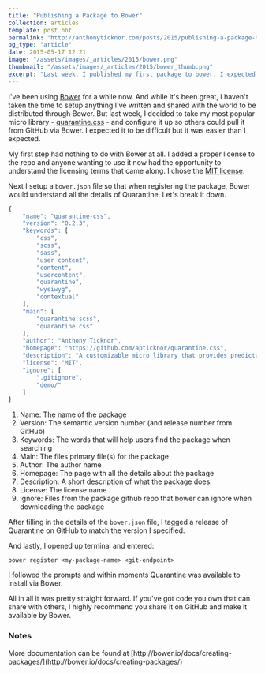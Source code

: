 ```yaml
---
title: "Publishing a Package to Bower"
collection: articles
template: post.hbt
permalink: "http://anthonyticknor.com/posts/2015/publishing-a-package-to-bower/"
og_type: "article"
date: 2015-05-17 12:21
image: "/assets/images/_articles/2015/bower.png"
thumbnail: "/assets/images/_articles/2015/bower_thumb.png"
excerpt: "Last week, I published my first package to bower. I expected it to be difficult, but it was easier than expected."
---
```


I've been using [Bower](http://bower.io) for a while now. And while it's been great, I haven't taken the time to setup anything I've written and shared with the world to be distributed through Bower. But last week, I decided to take my most popular micro library - [quarantine.css](https://github.com/apticknor/quarantine.css) - and configure it up so others could pull it from GitHub via Bower. I expected it to be difficult but it was easier than I expected.

My first step had nothing to do with Bower at all. I added a proper license to the repo and anyone wanting to use it now had the opportunity to understand the licensing terms that came along. I chose the [MIT license](http://en.wikipedia.org/wiki/MIT_License).

Next I setup a `bower.json` file so that when registering the package, Bower would understand all the details of Quarantine. Let's break it down.

```javascript
{
    "name": "quarantine-css",
    "version": "0.2.3",
    "keywords": [
        "css",
        "scss",
        "sass",
        "user content",
        "content",
        "usercontent",
        "quarantine",
        "wysiwyg",
        "contextual"
    ],
    "main": [
        "quarantine.scss",
        "quarantine.css"
    ],
    "author": "Anthony Ticknor",
    "homepage": "https://github.com/apticknor/quarantine.css",
    "description": "A customizable micro library that provides predictability in your styles when user-authored HTML is added to a page.",
    "license": "MIT",
    "ignore": [
        ".gitignore",
        "demo/"
    ]
}
```

1. Name: The name of the package
1. Version: The semantic version number (and release number from GitHub)
1. Keywords: The words that will help users find the package when searching
1. Main: The files primary file(s) for the package
1. Author: The author name
1. Homepage: The page with all the details about the package
1. Description: A short description of what the package does.
1. License: The license name
1. Ignore: Files from the package github repo that bower can ignore when downloading the package

After filling in the details of the `bower.json` file, I tagged a release of Quarantine on GitHub to match the version I specified. 

And lastly, I opened up terminal and entered:

```
bower register <my-package-name> <git-endpoint>
```

I followed the prompts and within moments Quarantine was available to install via Bower.

All in all it was pretty straight forward. If you've got code you own that can share with others, I highly recommend you share it on GitHub and make it available by Bower.

### Notes

<div class="attribution">
More documentation can be found at [http://bower.io/docs/creating-packages/](http://bower.io/docs/creating-packages/)
</div>